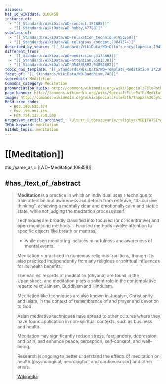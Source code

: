 ```yaml
---
aliases:
has_id_wikidata: Q108458
instance_of:
  - "[[_Standards/WikiData/WD~concept,151885]]"
  - "[[_Standards/WikiData/WD~hobby,47728]]"
subclass_of:
  - "[[_Standards/WikiData/WD~relaxation_technique,955260]]"
  - "[[_Standards/WikiData/WD~religious_concept,23847174]]"
described_by_source: "[[_Standards/WikiData/WD~Otto's_encyclopedia,2041543]]"
different_from:
  - "[[_Standards/WikiData/WD~meditation,3374868]]"
  - "[[_Standards/WikiData/WD~attention,6501338]]"
  - "[[_Standards/WikiData/WD~Q54894882,54894882]]"
topic_has_template: "[[_Standards/WikiData/WD~Template_Meditation,24238410]]"
facet_of: "[[_Standards/WikiData/WD~Buddhism,748]]"
subreddit: Meditation
Commons_category: Meditation
pronunciation_audio: http://commons.wikimedia.org/wiki/Special:FilePath/LL-Q1571%20%28mar%29-Neelima64-%E0%A4%A7%E0%A5%8D%E0%A4%AF%E0%A4%BE%E0%A4%A8.wav
page_banner: http://commons.wikimedia.org/wiki/Special:FilePath/Meditation%20banner%20Kailash%20Nath%20Statue.JPG
image: http://commons.wikimedia.org/wiki/Special:FilePath/Thapas%20by%20Saktha%20Sri%20Varahi%20Manikanda%20Swamiji.jpg
MeSH_tree_code:
  - E02.190.525.374
  - E02.190.901.455
  - F04.754.137.750.500
Krugosvet_article_archived_: kultura_i_obrazovanie/religiya/MEDITATSIYA.html
IMDb_keyword: meditation
GitHub_topic: meditation
---
```


# [[Meditation]] 

#is_/same_as :: [[WD~Meditation,108458]] 

## #has_/text_of_/abstract 

> **Meditation** is a practice in which an individual uses a technique 
> to train attention and awareness and detach from reflexive, "discursive thinking", 
> achieving a mentally clear and emotionally calm and stable state, 
> while not judging the meditation process itself.
>
> Techniques are broadly classified into focused (or concentrative) and open monitoring methods. - Focused methods involve attention to specific objects like breath or mantras, 
> - while open monitoring includes mindfulness and awareness of mental events.
>
> Meditation is practiced in numerous religious traditions, 
> though it is also practiced independently from any religious or spiritual influences 
> for its health benefits. 
> 
> The earliest records of meditation (dhyana) are found in the Upanishads, 
> and meditation plays a salient role in the contemplative repertoire of 
> Jainism, Buddhism and Hinduism. 
> 
> Meditation-like techniques are also known in Judaism, Christianity and Islam, 
> in the context of remembrance of and prayer and devotion to God.
>
> Asian meditative techniques have spread to other cultures 
> where they have found application in non-spiritual contexts, such as business and health. 
> 
> Meditation may significantly reduce stress, fear, anxiety, depression, and pain, 
> and enhance peace, perception, self-concept, and well-being. 
> 
> Research is ongoing to better understand the effects of meditation on health 
> (psychological, neurological, and cardiovascular) and other areas.
>
> [Wikipedia](https://en.wikipedia.org/wiki/Meditation) 


